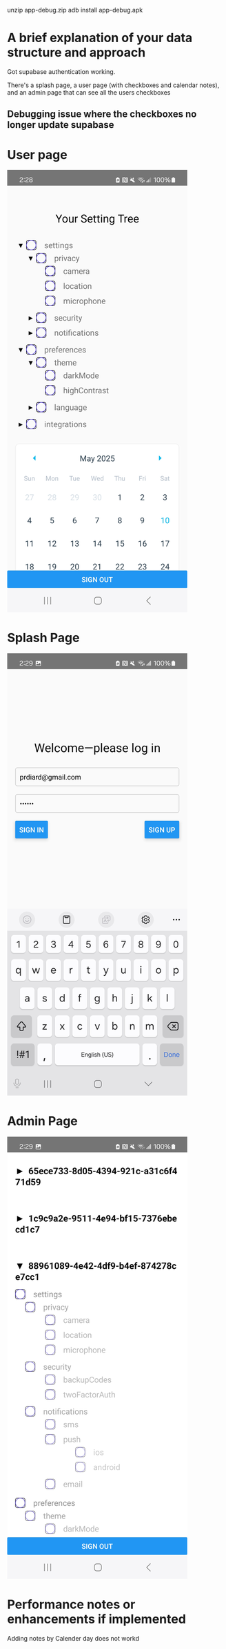unzip app-debug.zip
adb install app-debug.apk

# A brief explanation of your data structure and approach

Got supabase authentication working. 

There's a splash page, a user page (with checkboxes and calendar notes), and an admin page that can see all the users checkboxes

## Debugging issue where the checkboxes no longer update supabase
# User page
![User page](Screenshot1.jpg)
# Splash Page
![Splash page](Screenshot3.jpg)
# Admin Page
![Admin page](Screenshot2.jpg)

# Performance notes or enhancements if implemented

Adding notes by Calender day does not workd